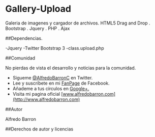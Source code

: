 Gallery-Upload
==============

Galeria de imagenes y cargador de archivos. HTML5 Drag and Drop . Bootstrap . Jquery . PHP . Ajax


##Dependencias.

-Jquery
-Twitter Bootstrap 3
-class.upload.php


##Comunidad

No pierdas de vista el desarrollo y noticias para la comunidad.

- Sigueme [@AlfredoBarronC](https://twitter.com/AlfredoBarronC) en Twitter.
- Lee y suscríbete en mi [FanPage](https://www.facebook.com/AlfredoBarronC) de Facebook.
- Añademe a tus círculos en [Google+.](https://plus.google.com/+Alfredobarron)
- Visita mi pagina oficial [www.alfredobarron.com](http://www.alfredobarron.com)

##Autor

Alfredo Barron

##Derechos de autor y licencias

